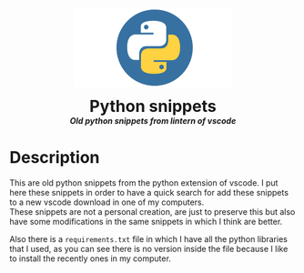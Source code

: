 <p align="center">
  <img width="280" src="https://github.com/dmtzs/snippetsForPython/blob/master/pythonImg.png" alt="logo">
  <h1 align="center" style="margin: 0 auto 0 auto;">Python snippets</h1>
  <h5 align="center" style="margin: 0 auto 0 auto;">Old python snippets from lintern of vscode</h5>
</p>

# Description
This are old python snippets from the python extension of vscode. I put here these snippets in order to have a quick search for add these snippets to a new vscode download in one of my computers.
<br>
These snippets are not a personal creation, are just to preserve this but also have some modifications in the same snippets in which I think are better.
<br>

Also there is a `requirements.txt` file in which I have all the python libraries that I used, as you can see there is no version inside the file because I like to install the recently ones in my computer.